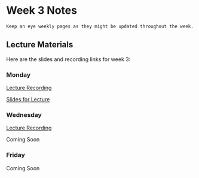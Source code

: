 Week 3 Notes
============================

```{note}
Keep an eye weekly pages as they might be updated throughout the week.
```

## Lecture Materials

Here are the slides and recording links for week 3:

### Monday

[Lecture Recording](https://uci.yuja.com/V/Video?v=7186411&node=30556872&a=130411761&autoplay=1)

<a href="../resources/01_23_23_data_viz.pdf" >Slides for Lecture</a>


### Wednesday

[Lecture Recording]()

Coming Soon

### Friday

Coming Soon
